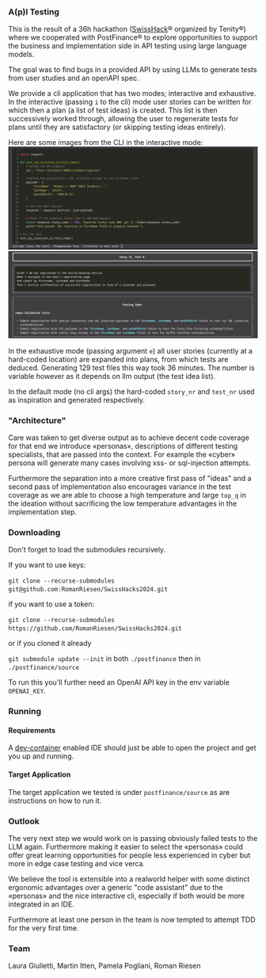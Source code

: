 ### A(p)I Testing

This is the result of a 36h hackathon ([SwissHack](https://www.swisshacks.com/)® organized by Tenity®) where we cooperated with PostFinance® to explore opportunities to support the business and implementation side in API testing using large language models.

The goal was to find bugs in a provided API by using LLMs to generate tests from user studies and an openAPI spec.

We provide a cli application that has two modes; interactive and exhaustive. In the interactive (passing `i` to the cli) mode user stories can be written for which then a plan (a list of test ideas) is created. This list is then successively worked through, allowing the user to regenerate tests for plans until they are satisfactory (or skipping testing ideas entirely).

Here are some images from the CLI in the interactive mode:
![Test Review View](img/test_review.png)
![Testing Idea View](img/testing_idea.png)

In the exhaustive mode (passing argument `e`) all user stories (currently at a hard-coded location) are expanded into plans, from which tests are deduced.
Generating 129 test files this way took 36 minutes. The number is variable however as it depends on llm output (the test idea list).

In the default mode (no cli args) the hard-coded `story_nr` and `test_nr` used as inspiration and generated respectively.

### "Architecture"

Care was taken to get diverse output as to achieve decent code coverage for that end we introduce «personas», descriptions of different testing specialists, that are passed into the context. For example the «cyber» persona will generate many cases involving xss- or sql-injection attempts.

Furthermore the separation into a more creative first pass of "ideas" and a second pass of implementation also encourages variance in the test coverage as we are able to choose a high temperature and large `top_q` in the ideation without sacrificing the low temperature advantages in the implementation step.

### Downloading

Don't forget to load the submodules recursively.

If you want to use keys:

`git clone --recurse-submodules git@github.com:RomanRiesen/SwissHacks2024.git`

if you want to use a token:

`git clone --recurse-submodules https://github.com/RomanRiesen/SwissHacks2024.git`

or if you cloned it already

`git submodule update --init` in both `./postfinance` then in `./postfinance/source`

To run this you'll further need an OpenAI API key in the env variable `OPENAI_KEY`.

### Running

#### Requirements

A [dev-container](https://code.visualstudio.com/docs/devcontainers/containers) enabled IDE should just be able to open the project and get you up and running.

#### Target Application

The target application we tested is under `postfinance/source` as are instructions on how to run it.

### Outlook

The very next step we would work on is passing obviously failed tests to the LLM again. Furthermore making it easier to select the «personas» could offer great learning opportunities for people less experienced in cyber but more in edge case testing and vice verca.

We believe the tool is extensible into a realworld helper with some distinct ergonomic advantages over a generic "code assistant" due to the «personas» and the nice interactive cli, especially if both would be more integrated in an IDE.

Furthermore at least one person in the team is now tempted to attempt TDD for the very first time.

### Team

Laura Giulietti, 
Martin Itten, 
Pamela Pogliani, 
Roman Riesen

